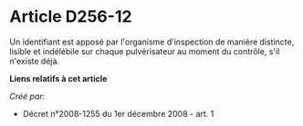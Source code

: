 # Article D256-12

Un identifiant est apposé par l'organisme d'inspection de manière distincte, lisible et indélébile sur chaque pulvérisateur
au moment du contrôle, s'il n'existe déjà.

**Liens relatifs à cet article**

_Créé par_:

  - Décret n°2008-1255 du 1er décembre 2008 - art. 1
